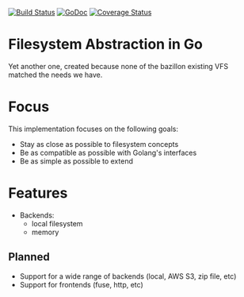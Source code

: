 [![Build Status](https://travis-ci.org/KarpelesLab/vfs.svg)](https://travis-ci.org/KarpelesLab/vfs)
[![GoDoc](https://godoc.org/github.com/KarpelesLab/vfs?status.svg)](https://godoc.org/github.com/KarpelesLab/vfs)
[![Coverage Status](https://coveralls.io/repos/github/KarpelesLab/vfs/badge.svg?branch=master)](https://coveralls.io/github/KarpelesLab/vfs?branch=master)

# Filesystem Abstraction in Go

Yet another one, created because none of the bazillon existing VFS matched
the needs we have.

# Focus

This implementation focuses on the following goals:

* Stay as close as possible to filesystem concepts
* Be as compatible as possible with Golang's interfaces
* Be as simple as possible to extend

# Features

* Backends:
  * local filesystem
  * memory

## Planned

* Support for a wide range of backends (local, AWS S3, zip file, etc)
* Support for frontends (fuse, http, etc)
